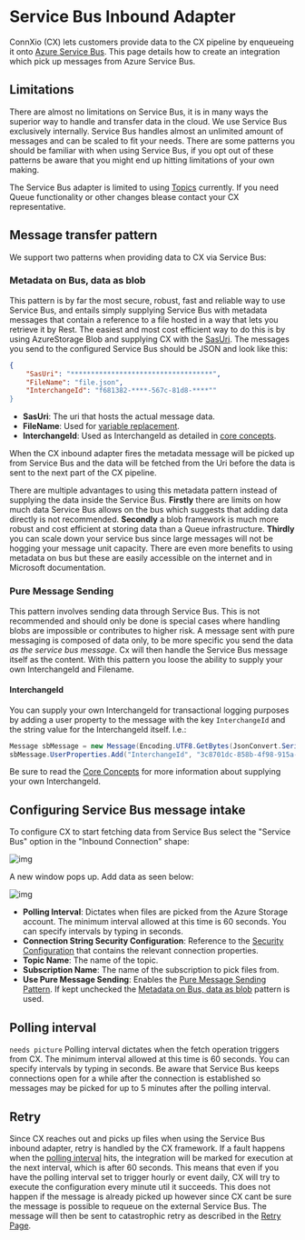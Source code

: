 # Service Bus Inbound Adapter

ConnXio (CX) lets customers provide data to the CX pipeline by enqueueing it onto [Azure Service Bus](https://docs.microsoft.com/en-us/azure/service-bus-messaging/service-bus-messaging-overview). This page details how to create an integration which pick up messages from Azure Service Bus.

## Limitations

There are almost no limitations on Service Bus, it is in many ways the superior way to handle and transfer data in the cloud. We use Service Bus exclusively internally. Service Bus handles almost an unlimited amount of messages and can be scaled to fit your needs. There are some patterns you should be familiar with when using Service Bus, if you opt out of these patterns be aware that you might end up hitting limitations of your own making.

The Service Bus adapter is limited to using [Topics](https://docs.microsoft.com/en-us/azure/service-bus-messaging/service-bus-queues-topics-subscriptions) currently. If you need Queue functionality or other changes blease contact your CX representative.

## Message transfer pattern

We support two patterns when providing data to CX via Service Bus:

### Metadata on Bus, data as blob

This pattern is by far the most secure, robust, fast and reliable way to use Service Bus, and entails simply supplying Service Bus with metadata messages that contain a reference to a file hosted in a way that lets you retrieve it by Rest. The easiest and most cost efficient way to do this is by using AzureStorage Blob and supplying CX with the [SasUri](https://docs.microsoft.com/en-us/azure/storage/common/storage-sas-overview). The messages you send to the configured Service Bus should be JSON and look like this:

```json
{
    "SasUri": "***********************************",
    "FileName": "file.json",
    "InterchangeId": "f681382-****-567c-81d8-****""
}
```

- **SasUri**: The uri that hosts the actual message data.
- **FileName**: Used for [variable replacement](/Transformation/Variable-Replacement).
- **InterchangeId**: Used as InterchangeId as detailed in [core concepts](/Core-Concepts).

When the CX inbound adapter fires the metadata message will be picked up from Service Bus and the data will be fetched from the Uri before the data is sent to the next part of the CX pipeline.

There are multiple advantages to using this metadata pattern instead of supplying the data inside the Service Bus. **Firstly** there are limits on how much data Service Bus allows on the bus which suggests that adding data directly is not recommended. **Secondly** a blob framework is much more robust and cost efficient at storing data than a Queue infrastructure. **Thirdly** you can scale down your service bus since large messages will not be hogging your message unit capacity. There are even more benefits to using metadata on bus but these are easily accessible on the internet and in Microsoft documentation.

### Pure Message Sending

This pattern involves sending data through Service Bus. This is not recommended and should only be done is special cases where handling blobs are impossible or contributes to higher risk. A message sent with pure messaging is composed of data only, to be more specific you send the data *as the service bus message*. Cx will then handle the Service Bus message itself as the content. With this pattern you loose the ability to supply your own InterchangeId and Filename.

#### InterchangeId

You can supply your own InterchangeId for transactional logging purposes by adding a user property to the message with the key `InterchangeId` and the string value for the InterchangeId itself. I.e.:

```csharp
Message sbMessage = new Message(Encoding.UTF8.GetBytes(JsonConvert.SerializeObject(msgCont)));
sbMessage.UserProperties.Add("InterchangeId", "3c8701dc-858b-4f98-915a-5b3432eb37ec");
```

Be sure to read the [Core Concepts](/Core-Concepts) for more information about supplying your own InterchangeId.

## Configuring Service Bus message intake

To configure CX to start fetching data from Service Bus select the "Service Bus" option in the "Inbound Connection" shape:

![img](https://cmhpictsa.blob.core.windows.net/pictures/Azure%20storage%20menu.png?sv=2020-04-08&st=2021-10-27T11%3A56%3A53Z&se=2040-10-28T12%3A56%3A00Z&sr=b&sp=r&sig=S%2FltUS0elTLePVt5Aq536uNkr7Pa9XcY8ovTFJLUhmc%3D)

A new window pops up. Add data as seen below:

![img](https://cmhpictsa.blob.core.windows.net/pictures/Service%20bus%20inbound%20config.png?sv=2020-08-04&st=2022-01-11T10%3A05%3A24Z&se=2040-01-12T10%3A05%3A00Z&sr=b&sp=r&sig=7Yh9XRzX%2FKF99aoiGDSFT43w9XkDUcRQwKPbufYpl60%3D)

- **Polling Interval**: Dictates when files are picked from the Azure Storage account. The minimum interval allowed at this time is 60 seconds. You can specify intervals by typing in seconds.
- **Connection String Security Configuration**: Reference to the [Security Configuration](/Security/Security-Configurations) that contains the relevant connection properties.
- **Topic Name**: The name of the topic.
- **Subscription Name**: The name of the subscription to pick files from.
- **Use Pure Message Sending**: Enables the [Pure Message Sending Pattern](#pure-message-sending). If kept unchecked the [Metadata on Bus, data as blob](#metadata-on-bus-data-as-blob) pattern is used.

## Polling interval

`needs picture`
Polling interval dictates when the fetch operation triggers from CX. The minimum interval allowed at this time is 60 seconds. You can specify intervals by typing in seconds. Be aware that Service Bus keeps connections open for a while after the connection is established so messages may be picked for up to 5 minutes after the polling interval.

## Retry

Since CX reaches out and picks up files when using the Service Bus inbound adapter, retry is handled by the CX framework. If a fault happens when the [polling interval](#polling-interval) hits, the integration will be marked for execution at the next interval, which is after 60 seconds. This means that even if you have the polling interval set to trigger hourly or event daily, CX will try to execute the configuration every minute util it succeeds. This does not happen if the message is already picked up however since CX cant be sure the message is possible to requeue on the external Service Bus. The message will then be sent to catastrophic retry as described in the [Retry Page](/Retry).
